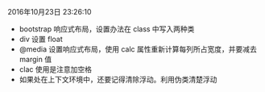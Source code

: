 2016年10月23日 23:26:10
- bootstrap 响应式布局，设置办法在 class 中写入两种类
- div 设置 float
- @media 设置响应式布局，使用 calc 属性重新计算每列所占宽度，并要减去 margin 值
- clac 使用是注意加空格
- 如果处在上下文环境中，还要记得清除浮动。利用伪类清楚浮动
